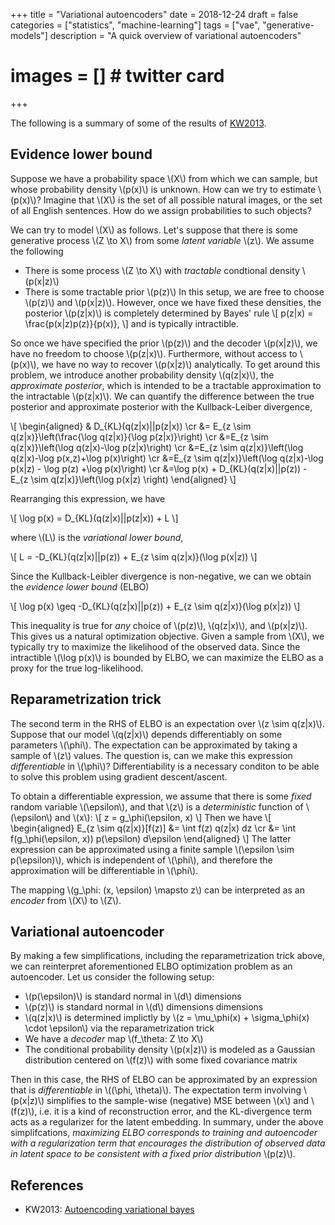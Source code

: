 +++
title = "Variational autoencoders"
date = 2018-12-24
draft = false
categories = ["statistics", "machine-learning"]
tags = ["vae", "generative-models"]
description = "A quick overview of variational autoencoders"
# images = [] # twitter card
+++


The following is a summary of some of the results of [KW2013].


Evidence lower bound
-------------------------------------------------------------------------------

Suppose we have a probability space \\(X\\) from which we can sample, but whose
probability density \\(p(x)\\) is unknown. How can we try to estimate \\(p(x)\\)?
Imagine that \\(X\\) is the set of all possible natural images, or the set of all
English sentences. How do we assign probabilities to such objects?

We can try to model \\(X\\) as follows. Let's suppose that there is some generative
process \\(Z \to X\\) from some _latent variable_ \\(z\\). We assume the following
* There is some process \\(Z \to X\\) with _tractable_ condtional density
  \\(p(x|z)\\)
* There is some tractable prior \\(p(z)\\)
In this setup, we are free to choose \\(p(z)\\) and \\(p(x|z)\\). However, once we have
fixed these densities, the posterior \\(p(z|x)\\) is completely determined by Bayes'
rule
\\[ p(z|x) = \frac{p(x|z)p(z)}{p(x)}, \\]
and is typically intractible.

So once we have specified the prior \\(p(z)\\) and the decoder \\(p(x|z)\\), we have no
freedom to choose \\(p(z|x)\\). Furthermore, without access to \\(p(x)\\), we have no
way to recover \\(p(x|z)\\) analytically. To get around this problem, we introduce
another probability density \\(q(z|x)\\), the _approximate posterior_, which is
intended to be a tractable approximation to the intractable \\(p(z|x)\\). We can
quantify the difference between the true posterior and approximate posterior
with the Kullback-Leiber divergence,

\\[
\\begin{aligned}
& D_{KL}(q(z|x)||p(z|x)) \cr
&= E_{z \sim q(z|x)}\left(\frac{\log q(z|x)}{\log p(z|x)}\right) \cr
&=E_{z \sim q(z|x)}\left(\log q(z|x)-\log p(z|x)\right) \cr
&=E_{z \sim q(z|x)}\left(\log q(z|x)-\log p(x,z)+\log p(x)\right) \cr
&=E_{z \sim q(z|x)}\left(\log q(z|x)-\log p(x|z) - \log p(z) +\log p(x)\right) \cr
&=\log p(x)  + D_{KL}(q(z|x)||p(z)) - E_{z \sim q(z|x)}\left(\log p(x|z) \right)
\\end{aligned}
\\]

Rearranging this expression, we have

\\[ \log p(x) = D_{KL}(q(z|x)||p(z|x)) + L \\]

where \\(L\\) is the _variational lower bound_,

\\[ L = -D_{KL}(q(z|x)||p(z)) + E_{z \sim q(z|x)}(\log p(x|z)) \\]

Since the Kullback-Leibler divergence is non-negative, we can we obtain the
_evidence lower bound_ (ELBO)

\\[ \log p(x) \geq -D_{KL}(q(z|x)||p(z)) + E_{z \sim q(z|x)}(\log p(x|z)) \\]

This inequality is true for _any_ choice of \\(p(z)\\), \\(q(z|x)\\), and \\(p(x|z)\\). This
gives us a natural optimization objective. Given a sample from \\(X\\), we typically
try to maximize the likelihood of the observed data. Since the intractible
\\(\log p(x)\\) is bounded by ELBO, we can maximize the ELBO as a proxy for the true
log-likelihood.


Reparametrization trick
-------------------------------------------------------------------------------

The second term in the RHS of ELBO is an expectation over \\(z \sim q(z|x)\\).
Suppose that our model \\(q(z|x)\\) depends differentiably on some parameters
\\(\phi\\). The expectation can be approximated by taking a sample of \\(z\\) values.
The question is, can we make this expression _differentiable_ in \\(\phi\\)?
Differentiability is a necessary conditon to be able to solve this problem using
gradient descent/ascent.

To obtain a differentiable expression, we assume that there is some _fixed_
random variable \\(\epsilon\\), and that \\(z\\) is a _deterministic_ function of
\\(\epsilon\\) and \\(x\\):
\\[ z = g_\phi(\epsilon, x) \\]
Then we have
\\[ \\begin{aligned}
E_{z \sim q(z|x)}[f(z)]
&= \int f(z) q(z|x) dz \cr
&= \int f(g_\phi(\epsilon, x)) p(\epsilon) d\epsilon
\\end{aligned} \\]
The latter expression can be approximated using a finite sample
\\(\epsilon \sim p(\epsilon)\\), which is independent of \\(\phi\\), and therefore the
approximation will be differentiable in \\(\phi\\).

The mapping \\(g\_\phi: (x, \epsilon) \mapsto z\\) can be interpreted as an
_encoder_ from \\(X\\) to \\(Z\\).

Variational autoencoder
-------------------------------------------------------------------------------

By making a few simplifications, including the reparametrization trick above,
we can reinterpret aforementioned ELBO optimization problem as an autoencoder.
Let us consider the following setup:
* \\(p(\epsilon)\\) is standard normal in \\(d\\) dimensions
* \\(p(z)\\) is standard normal in \\(d\\) dimensions
  dimensions
* \\(q(z|x)\\) is determined implictly by
  \\(z = \mu_\phi(x) + \sigma_\phi(x) \cdot \epsilon\\) via the reparametrization
  trick
* We have a _decoder_ map \\(f_\theta: Z \to X\\)
* The conditional probability density \\(p(x|z)\\) is modeled as a Gaussian
  distribution centered on \\(f(z)\\) with some fixed covariance matrix

Then in this case, the RHS of ELBO can be approximated by an expression that
is _differentiable_ in \\((\phi, \theta)\\). The expectation term involving
\\(p(x|z)\\) simplifies to the sample-wise (negative) MSE between \\(x\\) and \\(f(z)\\),
i.e. it is a kind of reconstruction error, and the KL-divergence term acts as a
regularizer for the latent embedding. In summary, under the above
simplifcations, _maximizing ELBO corresponds to training and autoencoder with a
regularization term that encourages the distribution of observed data in latent
space to be consistent with a fixed prior distribution_ \\(p(z)\\).

References
-------------------------------------------------------------------------------
* KW2013: [Autoencoding variational bayes][KW2013]


[KW2013]: https://arxiv.org/abs/1312.6114 "Autoencoding variational Bayes"